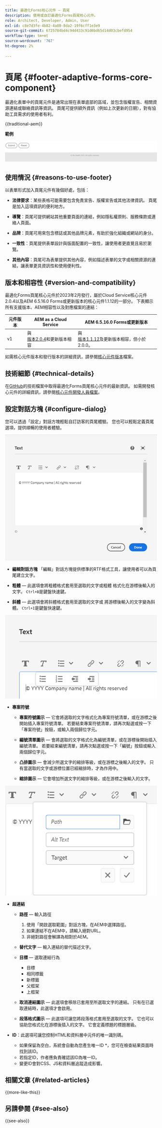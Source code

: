 ```yaml
---
title: 最適化Forms核心元件 — 頁尾
description: 使用或自訂最適化Forms頁尾核心元件。
role: Architect, Developer, Admin, User
exl-id: c8e7d3fe-4b82-4a80-8da2-19f6cff1e3e9
source-git-commit: 6725784bd4c94d433c91d6bd65d14d03cbefd954
workflow-type: tm+mt
source-wordcount: '767'
ht-degree: 2%

---
```



# 頁尾 {#footer-adaptive-forms-core-component}

最適化表單中的頁尾元件是通常出現在表單底部的區域，並包含版權宣告、相關資源連結或聯絡資訊等資訊。 頁尾可提供額外資訊（例如上次更新的日期），對有協助工具需求的使用者有利。

{{traditional-aem}}

**範例**

![範例](/help/adaptive-forms/assets/footer.png)

## 使用情況 {#reasons-to-use-footer}

以表單形式加入頁尾元件有幾個好處，包括：

- **法律要求**：某些表格可能需要包含免責宣告、版權宣告或其他法律資訊。 頁尾是加入這項資訊的便利地方。

- **導覽**：頁尾可提供網站其他重要頁面的連結，例如隱私權原則、服務條款或連絡人頁面。

- **品牌**：頁尾可用來包含標誌或其他品牌元素，有助於強化組織或網站的身分。

- **一致性**：頁尾提供表單設計與版面配置的一致性，讓使用者更直覺且易於瀏覽。

- **其他內容**：頁尾可為表單提供其他內容，例如描述表單的文字或相關資源的連結，讓表單更具資訊性和使用便利性。

## 版本和相容性 {#version-and-compatibility}

最適化Forms頁尾核心元件於2023年2月發行，屬於Cloud Service核心元件2.0.4以及AEM 6.5.16.0 Forms或更新版本的核心元件1.1.12的一部分。 下表顯示所有支援版本、AEM相容性以及對應檔案的連結：

| 元件版本 | AEM as a Cloud Service | AEM 6.5.16.0 Forms或更新版本 |
|---|---|---|
| v1 | 與<br>[版本2.0.4](/help/adaptive-forms/version.md)和更新版本相容 | 與<br>[版本1.1.12](/help/adaptive-forms/version.md)及更新版本相容，但小於2.0.0。 |

如需核心元件版本和發行版本的詳細資訊，請參閱[核心元件版本](/help/adaptive-forms/version.md)檔案。

<!-- ## Sample Component Output {#sample-component-output}

To experience the Accordion Component as well as see examples of its configuration options as well as HTML and JSON output, visit the [Component Library](https://adobe.com/go/aem_cmp_library_accordion_tw). -->

## 技術細節 {#technical-details}

在[GitHub](https://github.com/adobe/aem-core-forms-components/tree/master/ui.af.apps/src/main/content/jcr_root/apps/core/fd/components/form/footer/v1/footer)的技術檔案中取得最適化Forms頁尾核心元件的最新資訊。 如需開發核心元件的詳細資訊，請參閱[核心元件開發人員檔案](/help/developing/overview.md)。


## 設定對話方塊 {#configure-dialog}

您可以透過「設定」對話方塊輕鬆自訂訪客的頁尾體驗。 您也可以輕鬆定義頁尾選項，提供順暢的使用者體驗。

![屬性標籤](/help/adaptive-forms/assets/footer_propertiestab.png)

- **編輯對話方塊**
「編輯」對話方塊提供標準的RTF格式工具，讓使用者可以為頁尾建立文字。

- **粗體** — 此選項會將粗體格式套用至選取的文字或粗體   格式化在游標後輸入的文字。 `Ctrl+B`是鍵盤快速鍵。

- **斜體** — 此選項會將斜體格式套用至選取的文字或   將游標後輸入的文字變為斜體。 `Ctrl+I`是鍵盤快速鍵。

![專案符號選項](/help/adaptive-forms/assets/footer_bullet.png)


- **專案符號**

   - **專案符號圖示** — 它會將選取的文字格式化為專案符號清單，或在游標之後開始插入專案符號清單。 若要結束專案符號清單，請再次點選或按一下「專案符號」按鈕，或輸入兩個歸位字元。

   - **編號清單圖示** — 會將選取的文字格式化為編號清單，或在游標後開始插入編號清單。 若要結束編號清單，請再次點選或按一下「編號」按鈕或輸入兩個歸位字元。

   - **凸排圖示** — 會減少所選文字的縮排等級，或在游標之後輸入的文字。 只有當選取的文字或游標位置已經縮排時，才為作用中。

   - **縮排圖示** — 它會增加所選文字的縮排等級，或在游標之後輸入的文字。

![超連結選項](/help/adaptive-forms/assets/footer_link.png)

- **超連結**

   - **路徑** — 輸入路徑
      1. 使用「開啟選取範圍」對話方塊，在AEM中選擇路徑。
      1. 如果連結不在AEM中，請輸入絕對URL。
      1. 非絕對路徑會解譯為相對於AEM。

   - **替代文字** — 輸入連結的替代描述文字。

   - **目標** — 選取連結行為
      - 目標
      - 相同標籤
      - 新標籤
      - 父框架
      - 上框架

   - **取消連結圖示** — 此選項會移除已套用至所選取文字的連結。 只有在已選取連結時，此選項才會啟用。

   - **段落格式圖示** — 此選項可讓您將段落格式套用至選取的文字。 它也可以協助您格式化在游標後插入的文字。 它會定義標題的標題層級。

- **ID**：此選項可讓您控制HTML和資料層中元件的唯一識別碼。

   - 如果保留為空白，系統會自動為您產生唯一ID *，您可在檢查結果頁面時找到該ID。
   - 若指定ID，作者應負責確認該ID為唯一ID。
   - 變更ID會對CSS、JS和資料層追蹤造成影響。

<!--

## Related article {#related-article}

* [Create a standalone Adaptive Form](https://experienceleague.adobe.com/docs/experience-manager-cloud-service/content/forms/adaptive-forms-authoring/authoring-adaptive-forms-core-components/create-an-adaptive-form-on-forms-cs/creating-adaptive-form-core-components.html?lang=zh-Hant)

-->

## 相關文章 {#related-articles}

{{more-like-this}}

## 另請參閱 {#see-also}

{{see-also}}

